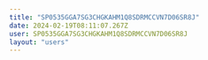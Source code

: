 ```yaml
---
title: "SP0535GGA7SG3CHGKAHM1Q8SDRMCCVN7D06SR8J"
date: 2024-02-19T08:11:07.267Z
user: SP0535GGA7SG3CHGKAHM1Q8SDRMCCVN7D06SR8J
layout: "users"
---
```

    